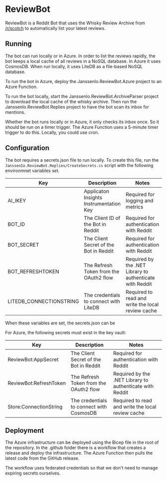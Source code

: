 # ReviewBot

ReviewBot is a Reddit Bot that uses the Whisky Review Archive from
[/r/scotch](https://www.reddit.com/r/Scotch/) to automatically list your latest
reviews.

## Running
The bot can run locally or in Azure. In order to list the reviews rapidly, the
bot keeps a local cache of all reviews in a NoSQL database. In Azure it uses
CosmosDB. When run locally, it uses LiteDB as a file-based NoSQL database.

To run the bot in Azure, deploy the JanssenIo.ReviewBot.Azure project to
an Azure Function.

To run the bot locally, start the JanssenIo.ReviewBot.ArchiveParser project
to download the local cache of the whisky archive. Then run the 
JanssenIo.ReviewBot.Replies project to have the bot scan its inbox for mentions.

Whether the bot runs locally or in Azure, it only checks its inbox once. So it
should be run on a timer trigger. The Azure Function uses a 5-minute timer
trigger to do this. Locally, you could use cron.

## Configuration
The bot requires a secrets.json file to run locally. 
To create this file, run the `JanssenIo.ReviewBot.Replies/CreateSecrets.cs`
script with the following environmnet variables set.

| Key | Description | Notes |
|-----|-------------|--------
| AI_IKEY | Applicaton Insights Instrumentation Key | Required for logging and metrics |
| BOT_ID  | The Client ID of the Bot in Reddit | Required for authentication with Reddit |
| BOT_SECRET  | The Client Secret of the Bot in Reddit | Required for authentication with Reddit |
| BOT_REFRESHTOKEN  | The Refresh Token from the OAuth2 flow | Required by the .NET Library to authenticate with Reddit |
| LITEDB_CONNECTIONSTRING  | The credentials to connect with LiteDB | Required to read and write the local review cache |

When these variables are set, the secrets.json can be 

For Azure, the following secrets must exist in the key vault:

| Key | Description | Notes |
|-----|-------------|--------
| ReviewBot:AppSecret  | The Client Secret of the Bot in Reddit | Required for authentication with Reddit |
| ReviewBot:RefreshToken  | The Refresh Token from the OAuth2 flow | Required by the .NET Library to authenticate with Reddit |
| Store:ConnectionString  | The credentials to connect with CosmosDB | Required to read and write the local review cache |

## Deployment
The Azure infrastructure can be deployed using the Bicep file in the root of the
repository. In the .github folder there is a workflow that creates a release and
deploy the infrastructure. The Azure Function then pulls the latest code from
the GitHub release.

The workflow uses federated credentials so that we don't need to manage expiring
secrets ourselves.